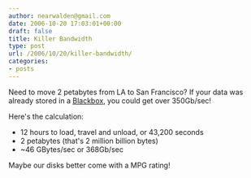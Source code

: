 ```yaml
---
author: nearwalden@gmail.com
date: 2006-10-20 17:03:01+00:00
draft: false
title: Killer Bandwidth
type: post
url: /2006/10/20/killer-bandwidth/
categories:
- posts
---
```


Need to move 2 petabytes from LA to San Francisco?  If your data was already stored in a [Blackbox](http://www.sun.com/blackbox), you could get over 350Gb/sec!





Here's the calculation:



  * 12 hours to load, travel and unload, or 43,200 seconds
  * 2 petabytes (that's 2 million billion bytes)
  * ~46 GBytes/sec or 368Gb/sec

Maybe our disks better come with a MPG rating!



